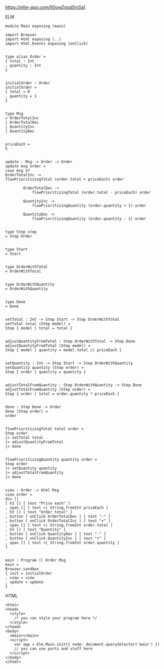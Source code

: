 https://ellie-app.com/9SywZggd5m5a1

ELM

    module Main exposing (main)
    
    import Browser
    import Html exposing (..)
    import Html.Events exposing (onClick)
    
    
    type alias Order =
    { total : Int
    , quantity : Int
    }
    
    
    initialOrder : Order
    initialOrder =
    { total = 0
    , quantity = 1
    }
    
    
    type Msg
    = OrderTotalInc
    | OrderTotalDec
    | QuantityInc
    | QuantityDec
    
    
    priceEach =
    5
    
    
    update : Msg -> Order -> Order
    update msg order =
    case msg of
    OrderTotalInc ->
    flowPrioritizingTotal (order.total + priceEach) order
    
            OrderTotalDec ->
                flowPrioritizingTotal (order.total - priceEach) order
    
            QuantityInc ->
                flowPrioritizingQuantity (order.quantity + 1) order
    
            QuantityDec ->
                flowPrioritizingQuantity (order.quantity - 1) order
    
    
    type Step step
    = Step Order
    
    
    type Start
    = Start
    
    
    type OrderWithTotal
    = OrderWithTotal
    
    
    type OrderWithQuantity
    = OrderWithQuantity
    
    
    type Done
    = Done
    
    
    setTotal : Int -> Step Start -> Step OrderWithTotal
    setTotal total (Step model) =
    Step { model | total = total }
    
    
    adjustQuantityFromTotal : Step OrderWithTotal -> Step Done
    adjustQuantityFromTotal (Step model) =
    Step { model | quantity = model.total // priceEach }
    
    
    setQuantity : Int -> Step Start -> Step OrderWithQuantity
    setQuantity quantity (Step order) =
    Step { order | quantity = quantity }
    
    
    adjustTotalFromQuantity : Step OrderWithQuantity -> Step Done
    adjustTotalFromQuantity (Step order) =
    Step { order | total = order.quantity * priceEach }
    
    
    done : Step Done -> Order
    done (Step order) =
    order
    
    
    flowPrioritizingTotal total order =
    Step order
    |> setTotal total
    |> adjustQuantityFromTotal
    |> done
    
    
    flowPrioritizingQuantity quantity order =
    Step order
    |> setQuantity quantity
    |> adjustTotalFromQuantity
    |> done
    
    
    view : Order -> Html Msg
    view order =
    div []
    [ h3 [] [ text "Price each" ]
    , span [] [ text <| String.fromInt priceEach ]
    , h3 [] [ text "Order total" ]
    , button [ onClick OrderTotalDec ] [ text "-" ]
    , button [ onClick OrderTotalInc ] [ text "+" ]
    , span [] [ text <| String.fromInt order.total ]
    , h3 [] [ text "Quantity" ]
    , button [ onClick QuantityDec ] [ text "-" ]
    , button [ onClick QuantityInc ] [ text "+" ]
    , span [] [ text <| String.fromInt order.quantity ]
    ]
    
    
    main : Program () Order Msg
    main =
    Browser.sandbox
    { init = initialOrder
    , view = view
    , update = update
    }


HTML

    <html>
    <head>
      <style>
        /* you can style your program here */
      </style>
    </head>
    <body>
      <main></main>
      <script>
        var app = Elm.Main.init({ node: document.querySelector('main') })
        // you can use ports and stuff here
      </script>
    </body>
    </html>